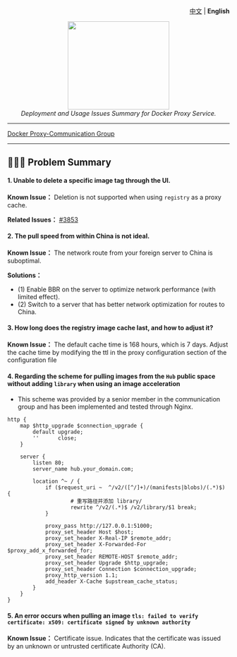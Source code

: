 <p align="right">
    <a href="./README.md">中文</a> | <strong>English</strong>
<div style="text-align: center"></div>
  <p align="center">
  <img src="https://github.com/dqzboy/Docker-Proxy/assets/42825450/c187d66f-152e-4172-8268-e54bd77d48bb" width="230px" height="200px">
      <br>
      <i>Deployment and Usage Issues Summary for Docker Proxy Service.</i>
  </p>
</div>

---

[Docker Proxy-Communication Group](https://t.me/+ghs_XDp1vwxkMGU9) 

---

## 👨🏻‍💻 Problem Summary

#### 1. Unable to delete a specific image tag through the UI.
**Known Issue：** Deletion is not supported when using `registry` as a proxy cache.

**Related Issues：** [#3853](https://github.com/distribution/distribution/issues/3853)

#### 2. The pull speed from within China is not ideal.
**Known Issue：** The network route from your foreign server to China is suboptimal.

**Solutions：** 
- (1) Enable BBR on the server to optimize network performance (with limited effect).
- (2) Switch to a server that has better network optimization for routes to China.

#### 3. How long does the registry image cache last, and how to adjust it?
**Known Issue：** The default cache time is 168 hours, which is 7 days. Adjust the cache time by modifying the ttl in the proxy configuration section of the configuration file

#### 4. Regarding the scheme for pulling images from the `Hub` public space without adding `library` when using an image acceleration

- This scheme was provided by a senior member in the communication group and has been implemented and tested through Nginx.
```shell
http {
    map $http_upgrade $connection_upgrade {
        default upgrade;
        ''      close;
    }

    server {
        listen 80;
        server_name hub.your_domain.com;

        location ^~ / {
            if ($request_uri ~  ^/v2/([^/]+)/(manifests|blobs)/(.*)$) {
                    # 重写路径并添加 library/
                    rewrite ^/v2/(.*)$ /v2/library/$1 break;
            }

            proxy_pass http://127.0.0.1:51000;
            proxy_set_header Host $host;
            proxy_set_header X-Real-IP $remote_addr;
            proxy_set_header X-Forwarded-For $proxy_add_x_forwarded_for;
            proxy_set_header REMOTE-HOST $remote_addr;
            proxy_set_header Upgrade $http_upgrade;
            proxy_set_header Connection $connection_upgrade;
            proxy_http_version 1.1;
            add_header X-Cache $upstream_cache_status;
        }
    }
}
```

#### 5. An error occurs when pulling an image `tls: failed to verify certificate: x509: certificate signed by unknown authority`

**Known Issue：** Certificate issue. Indicates that the certificate was issued by an unknown or untrusted certificate Authority (CA).